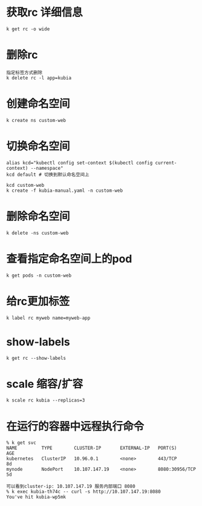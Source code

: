 # 获取rc 详细信息

    k get rc -o wide

# 删除rc

    指定标签方式删除
    k delete rc -l app=kubia

# 创建命名空间

    k create ns custom-web

# 切换命名空间

    alias kcd="kubectl config set-context $(kubectl config current-context) --namespace"
    kcd default # 切换到默认命名空间上

    kcd custom-web
    k create -f kubia-manual.yaml -n custom-web

# 删除命名空间

    k delete -ns custom-web

# 查看指定命名空间上的pod

    k get pods -n custom-web

# 给rc更加标签

    k label rc myweb name=myweb-app

# show-labels

    k get rc --show-labels

# scale 缩容/扩容

    k scale rc kubia --replicas=3

# 在运行的容器中远程执行命令
    % k get svc
    NAME         TYPE        CLUSTER-IP       EXTERNAL-IP   PORT(S)          AGE
    kubernetes   ClusterIP   10.96.0.1        <none>        443/TCP          8d
    mynode       NodePort    10.107.147.19    <none>        8080:30956/TCP   5d

    可以看到cluster-ip: 10.107.147.19 服务内部端口 8080
    % k exec kubia-th74c -- curl -s http://10.107.147.19:8080
    You've hit kubia-wp5mk
